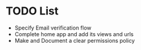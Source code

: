 # TODO List

- Specify Email verification flow
- Complete home app and add its views and urls
- Make and Document a clear permissions policy
